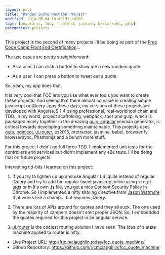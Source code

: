 ```yaml
---
layout: post
title: "Random Quote Machine Project"
modified: 2014-05-04 18:49:32 +0200
tags: [angularjs, tdd, frontend, jasmine, basicfront, gulp]
categories: projects
---
```


This project is the second of many projects I'll be doing as part of the [Free Code Camp Front End Certification](http://www.freecodecamp.com/challenges/build-a-random-quote-machine)...

The use cases are pretty straightforward:

* As a user, I can click a button to show me a new random quote.

* As a user, I can press a button to tweet out a quote.

So, yeah, my app does that.

It is very cool that FCC lets you use what ever tools you want to create these projects. And seeing that there almost no value in creating simple javascript or jQuery apps these days, my versions of these projects are developed with AngularJS 1.4 using professional, real-world tool chain and TDD. In my world, project scaffolding, webpack, sass and gulp, which is packaged nicely together in the amazing [gulp-angular](https://github.com/Swiip/generator-gulp-angular) yeoman generator, is critical towards developing something maintainable. This projects uses [gulp](http://gulpjs.com/), [nginject](https://www.npmjs.com/package/gulp-ng-inject), [ui.router](https://github.com/angular-ui/ui-router), es2015, protractor, jasmine, babel, browserify, browsersync, Phantomjs and a bunch more stuff. 

For this project I didn't go full force TDD. I implemented unit tests for the controllers and services but didn't implement any e2e tests. I'll be doing that on future projects. 

Interesting tid-bits I learned on this project:

1. If you try to lighten up up and use Angular 1.4 jqLite instead of regular jQuery and try to add the regular tweet javascript inline using <code>script</code> tags or in it's own .js file, you get a nice Content Security Policy in Chrome. So I implemented a nifty sharing directive from [Jason Watmore](http://jasonwatmore.com/post/2014/08/01/AngularJS-directives-for-social-sharing-buttons-Facebook-Like-GooglePlus-Twitter-and-Pinterest.aspx) that works like a champ... but requires jQuery. 

1. There are lots of APIs around for quotes and they all suck. The one used by the majority of campers doesn't emit proper JSON. So, I embbedded the quotes required for this project in an angular service.

1. [ui.router](https://github.com/angular-ui/ui-router) is the coolest routing solution I have seen. The idea of a state machine applied to router is nifty.

<ul>
<li>
  Live Project URL: <a href="http://ric.mclaughlin.today/fcc_quote_machine/">http://ric.mclaughlin.today/fcc_quote_machine/</a>
</li>
<li>Github Repository: <a href="https://github.com/ricmclaughlin/fcc_quote_machine">https://github.com/ricmclaughlin/fcc_quote_machine</a></li>
</ul>